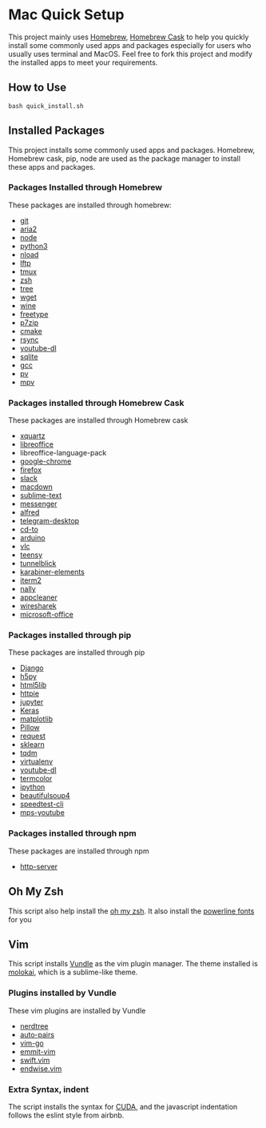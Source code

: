 # Mac Quick Setup
This project mainly uses [Homebrew](https://brew.sh/index_zh-tw.html), [Homebrew Cask](https://caskroom.github.io) to help you quickly install some commonly used apps and packages especially for users who usually uses terminal and MacOS. Feel free to fork this project and modify the installed apps to meet your requirements.

## How to Use

    bash quick_install.sh


## Installed Packages
This project installs some commonly used apps and packages. Homebrew, Homebrew cask, pip, node are used as the package manager to install these apps and packages.

### Packages Installed through Homebrew
These packages are installed through homebrew:

* [git](https://git-scm.com)  
* [aria2](https://aria2.github.io)  
* [node](https://nodejs.org/en/)  
* [python3](https://www.python.org)  
* [nload](https://linux.die.net/man/1/nload)
* [lftp](https://lftp.yar.ru)  
* [tmux](https://github.com/tmux/tmux/wiki)
* [zsh](http://www.zsh.org)
* [tree](https://linux.die.net/man/1/tree)
* [wget](https://www.gnu.org/software/wget/)
* [wine](https://www.winehq.org)
* [freetype](https://www.freetype.org)
* [p7zip](http://p7zip.sourceforge.net)
* [cmake](https://cmake.org)  
* [rsync](https://rsync.samba.org)  
* [youtube-dl](https://rg3.github.io/youtube-dl/)
* [sqlite](https://www.sqlite.org)  
* [gcc](https://gcc.gnu.org)  
* [pv](https://linux.die.net/man/1/pv)
* [mpv](https://mpv.io/installation/)  

### Packages installed through Homebrew Cask
These packages are installed through Homebrew cask

* [xquartz](https://www.xquartz.org)  
* [libreoffice](https://zh-tw.libreoffice.org)  
* libreoffice-language-pack
* [google-chrome](https://www.google.com.tw/chrome/browser/desktop/index.html)  
* [firefox](https://www.mozilla.org/zh-TW/firefox/new/)  
* [slack](https://slack.com)  
* [macdown](https://macdown.uranusjr.com)
* [sublime-text](https://www.sublimetext.com)
* [messenger](https://fbmacmessenger.rsms.me)
* [alfred](https://www.alfredapp.com)
* [telegram-desktop](https://telegram.org)
* [cd-to](https://github.com/jbtule/cdto)
* [arduino](https://www.arduino.cc)
* [vlc](https://www.videolan.org/vlc/index.zh-TW.html)
* [teensy](https://www.pjrc.com/teensy/)
* [tunnelblick](https://tunnelblick.net/downloads.html)
* [karabiner-elements](https://pqrs.org/osx/karabiner/)
* [iterm2](https://www.iterm2.com)
* [nally](https://yllan.org/app/Nally/)
* [appcleaner](https://freemacsoft.net/appcleaner/)
* [wiresharek](https://www.wireshark.org)
* [microsoft-office](https://products.office.com/zh-tw/home)

### Packages installed through pip
These packages are installed through pip

* [Django](https://www.djangoproject.com)
* [h5py](http://www.h5py.org)
* [html5lib](https://github.com/html5lib/html5lib-python)
* [httpie](https://httpie.org)
* [jupyter](http://jupyter.org/index.html)
* [Keras](https://keras.io)
* [matplotlib](https://github.com/matplotlib/matplotlib)
* [Pillow](https://python-pillow.org)
* [request](http://docs.python-requests.org/en/master/)
* [sklearn](http://scikit-learn.org/stable/)
* [tqdm](https://github.com/noamraph/tqdm)
* [virtualenv](https://virtualenv.pypa.io/en/stable/)
* [youtube-dl](https://github.com/rg3/youtube-dl)
* [termcolor](https://pypi.python.org/pypi/termcolor)
* [ipython](https://github.com/ipython/ipython)
* [beautifulsoup4](https://www.crummy.com/software/BeautifulSoup/bs4/doc/)
* [speedtest-cli](https://github.com/sivel/speedtest-cli)
* [mps-youtube](https://github.com/mps-youtube/mps-youtube)

### Packages installed through npm
These packages are installed through npm

* [http-server](https://www.npmjs.com/package/http-server)

## Oh My Zsh
This script also help install the [oh my zsh](http://ohmyz.sh). It also install the [powerline fonts](https://github.com/powerline/fonts) for you

## Vim
This script installs [Vundle](https://github.com/VundleVim/Vundle.vim) as the vim plugin manager. The theme installed is [molokai](https://github.com/tomasr/molokai), which is a sublime-like theme.

### Plugins installed by Vundle
These vim plugins are installed by Vundle

* [nerdtree](https://github.com/scrooloose/nerdtree)
* [auto-pairs](https://github.com/jiangmiao/auto-pairs)
* [vim-go](https://github.com/fatih/vim-go)
* [emmit-vim](https://github.com/mattn/emmet-vim)
* [swift.vim](https://github.com/keith/swift.vim)
* [endwise.vim](http://github.com/tpope/vim-endwise)

### Extra Syntax, indent
The script installs the syntax for [CUDA](https://developer.nvidia.com/cuda-downloads), and the javascript indentation follows the eslint style from airbnb.
